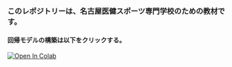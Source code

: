 ### このレポジトリーは、名古屋医健スポーツ専門学校のための教材です。

#### 回帰モデルの構築は以下をクリックする。
[![Open In Colab](https://colab.research.google.com/assets/colab-badge.svg)](https://colab.research.google.com/github/Ryoichi829/nagoya/blob/main/賃料の回帰.ipynb)
